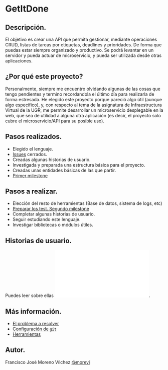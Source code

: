 # GetItDone

## Descripción.
El objetivo es crear una API que permita gestionar, mediante operaciones CRUD, listas de tareas por etiquetas, deadlines y prioridades. De forma que puedas estar siempre organizado y productivo. Se podrá levantar en un servidor y pueda actuar de microservicio, y pueda ser utilizada desde otras aplicaciones.

## ¿Por qué este proyecto?
Personalmente, siempre me encuentro olvidando algunas de las cosas que tengo pendientes y termino recordandola el último día para realizarla de forma estresada. He elegido este proyecto porque pareció algo útil (aunque algo específico), y, con respecto al tema de la asignatura de Infraestructura Virtual de la UGR, me permite desarrollar un microservicio desplegable en la web, que sea de utilidad a alguna otra aplicación (es decir, el proyecto solo cubre el microservicio/API para su posible uso).

## Pasos realizados.
 - Elegido el lenguaje.
 - [Issues](https://github.com/morevi/GetItDone/issues?closed=1) cerrados.
 - Creadas algunas historias de usuario.
 - Investigada y preparada una estructura básica para el proyecto.
 - Creadas unas entidades básicas de las que partir.
 - [Primer milestone](https://github.com/morevi/GetItDone/milestone/1?closed=1)

## Pasos a realizar.
 - Elección del resto de herramientas (Base de datos, sistema de logs, etc)
 - [Preparar los test. Segundo milestone](https://github.com/morevi/GetItDone/milestone/2)
 - Completar algunas historias de usuario.
 - Seguir estudiando este lenguaje.
 - Investigar bibliotecas o módulos útiles.

## Historias de usuario.
Puedes leer sobre ellas ![aquí](docs/hu.md).

## Más información.
 - [El problema a resolver](docs/problemDescription.md)
 - [Configuración de `git`](docs/git.md)
 - [Herramientas](docs/tools.md)

## Autor.
Francisco José Moreno Vílchez [@morevi](https://github.com/morevi)

